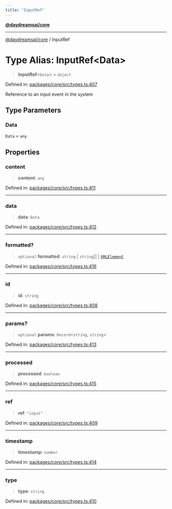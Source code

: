 ```yaml
---
title: "InputRef"
---
```


[**@daydreamsai/core**](./api-reference.md)

***

[@daydreamsai/core](./api-reference.md) / InputRef

# Type Alias: InputRef\<Data\>

> **InputRef**\<`Data`\> = `object`

Defined in: [packages/core/src/types.ts:407](https://github.com/dojoengine/daydreams/blob/612e9304717c546d301f9cac8c204de734cac957/packages/core/src/types.ts#L407)

Reference to an input event in the system

## Type Parameters

### Data

`Data` = `any`

## Properties

### content

> **content**: `any`

Defined in: [packages/core/src/types.ts:411](https://github.com/dojoengine/daydreams/blob/612e9304717c546d301f9cac8c204de734cac957/packages/core/src/types.ts#L411)

***

### data

> **data**: `Data`

Defined in: [packages/core/src/types.ts:412](https://github.com/dojoengine/daydreams/blob/612e9304717c546d301f9cac8c204de734cac957/packages/core/src/types.ts#L412)

***

### formatted?

> `optional` **formatted**: `string` \| `string`[] \| [`XMLElement`](./XMLElement.md)

Defined in: [packages/core/src/types.ts:416](https://github.com/dojoengine/daydreams/blob/612e9304717c546d301f9cac8c204de734cac957/packages/core/src/types.ts#L416)

***

### id

> **id**: `string`

Defined in: [packages/core/src/types.ts:408](https://github.com/dojoengine/daydreams/blob/612e9304717c546d301f9cac8c204de734cac957/packages/core/src/types.ts#L408)

***

### params?

> `optional` **params**: `Record`\<`string`, `string`\>

Defined in: [packages/core/src/types.ts:413](https://github.com/dojoengine/daydreams/blob/612e9304717c546d301f9cac8c204de734cac957/packages/core/src/types.ts#L413)

***

### processed

> **processed**: `boolean`

Defined in: [packages/core/src/types.ts:415](https://github.com/dojoengine/daydreams/blob/612e9304717c546d301f9cac8c204de734cac957/packages/core/src/types.ts#L415)

***

### ref

> **ref**: `"input"`

Defined in: [packages/core/src/types.ts:409](https://github.com/dojoengine/daydreams/blob/612e9304717c546d301f9cac8c204de734cac957/packages/core/src/types.ts#L409)

***

### timestamp

> **timestamp**: `number`

Defined in: [packages/core/src/types.ts:414](https://github.com/dojoengine/daydreams/blob/612e9304717c546d301f9cac8c204de734cac957/packages/core/src/types.ts#L414)

***

### type

> **type**: `string`

Defined in: [packages/core/src/types.ts:410](https://github.com/dojoengine/daydreams/blob/612e9304717c546d301f9cac8c204de734cac957/packages/core/src/types.ts#L410)
